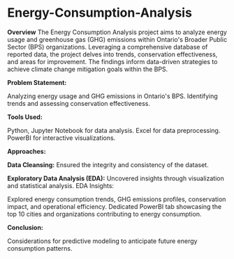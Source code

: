 # Energy-Consumption-Analysis

**Overview**
The Energy Consumption Analysis project aims to analyze energy usage and greenhouse gas (GHG) emissions within Ontario's Broader Public Sector (BPS) organizations. Leveraging a comprehensive database of reported data, the project delves into trends, conservation effectiveness, and areas for improvement. The findings inform data-driven strategies to achieve climate change mitigation goals within the BPS.

**Problem Statement:**

Analyzing energy usage and GHG emissions in Ontario's BPS.
Identifying trends and assessing conservation effectiveness.

**Tools Used:**

Python, Jupyter Notebook for data analysis.
Excel for data preprocessing.
PowerBI for interactive visualizations.

**Approaches:**

**Data Cleansing:** 
Ensured the integrity and consistency of the dataset.

**Exploratory Data Analysis (EDA):** Uncovered insights through visualization and statistical analysis.
EDA Insights:

Explored energy consumption trends, GHG emissions profiles, conservation impact, and operational efficiency.
Dedicated PowerBI tab showcasing the top 10 cities and organizations contributing to energy consumption.

**Conclusion:**

Considerations for predictive modeling to anticipate future energy consumption patterns.
